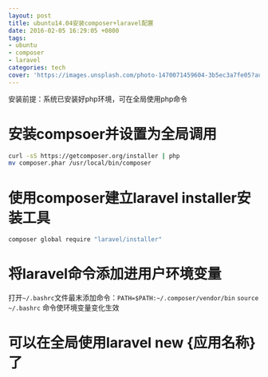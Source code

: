```yaml
---
layout: post
title: ubuntu14.04安装composer+laravel配置
date: 2016-02-05 16:29:05 +0800
tags:
- ubuntu
- composer
- laravel
categories: tech
cover: 'https://images.unsplash.com/photo-1470071459604-3b5ec3a7fe05?auto=format&fit=crop&w=1680&q=80'
---
```

安装前提：系统已安装好php环境，可在全局使用php命令
# 安装compsoer并设置为全局调用
```bash
curl -sS https://getcomposer.org/installer | php
mv composer.phar /usr/local/bin/composer
```

# 使用composer建立laravel installer安装工具
```bash
composer global require "laravel/installer"
```

# 将laravel命令添加进用户环境变量
打开`~/.bashrc`文件最末添加命令：`PATH=$PATH:~/.composer/vendor/bin`
`source ~/.bashrc` 命令使环境变量变化生效

# 可以在全局使用laravel new {应用名称}了